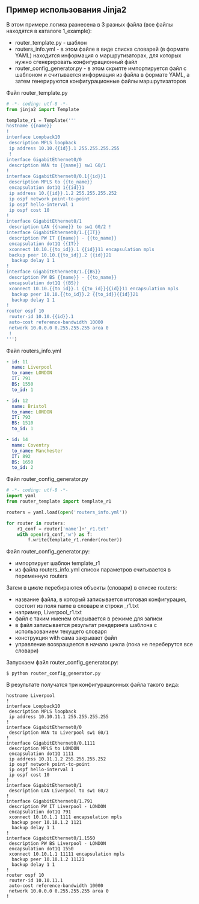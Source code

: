 ## Пример использования Jinja2

В этом примере логика разнесена в 3 разных файла (все файлы находятся в каталоге 1_example):
* router_template.py - шаблон
* routers_info.yml - в этом файле в виде списка словарей (в формате YAML) находится информация о маршрутизаторах, для которых нужно сгенерировать конфигурационный файл
* router_config_generator.py - в этом скрипте импортируется файл с шаблоном и считывается информация из файла в формате YAML, а затем генерируются конфигурационные файлы маршрутизаторов

Файл router_template.py
```python
# -*- coding: utf-8 -*-
from jinja2 import Template

template_r1 = Template('''
hostname {{name}}
!
interface Loopback10
 description MPLS loopback
 ip address 10.10.{{id}}.1 255.255.255.255
 !
interface GigabitEthernet0/0
 description WAN to {{name}} sw1 G0/1
!
interface GigabitEthernet0/0.1{{id}}1
 description MPLS to {{to_name}}
 encapsulation dot1Q 1{{id}}1
 ip address 10.{{id}}.1.2 255.255.255.252
 ip ospf network point-to-point
 ip ospf hello-interval 1
 ip ospf cost 10
!
interface GigabitEthernet0/1
 description LAN {{name}} to sw1 G0/2 !
interface GigabitEthernet0/1.{{IT}}
 description PW IT {{name}} - {{to_name}}
 encapsulation dot1Q {{IT}}
 xconnect 10.10.{{to_id}}.1 {{id}}11 encapsulation mpls
 backup peer 10.10.{{to_id}}.2 {{id}}21
  backup delay 1 1
!
interface GigabitEthernet0/1.{{BS}}
 description PW BS {{name}} - {{to_name}}
 encapsulation dot1Q {{BS}}
 xconnect 10.10.{{to_id}}.1 {{to_id}}{{id}}11 encapsulation mpls
  backup peer 10.10.{{to_id}}.2 {{to_id}}{{id}}21
  backup delay 1 1
!
router ospf 10
 router-id 10.10.{{id}}.1
 auto-cost reference-bandwidth 10000
 network 10.0.0.0 0.255.255.255 area 0
 !
''')

```

Файл routers_info.yml
```yaml
- id: 11
  name: Liverpool
  to_name: LONDON
  IT: 791
  BS: 1550
  to_id: 1

- id: 12
  name: Bristol
  to_name: LONDON
  IT: 793
  BS: 1510
  to_id: 1

- id: 14
  name: Coventry
  to_name: Manchester
  IT: 892
  BS: 1650
  to_id: 2
```

Файл router_config_generator.py
```python
# -*- coding: utf-8 -*-
import yaml
from router_template import template_r1

routers = yaml.load(open('routers_info.yml'))

for router in routers:
    r1_conf = router['name']+'_r1.txt'
    with open(r1_conf,'w') as f:
        f.write(template_r1.render(router))

```

Файл router_config_generator.py:
* импортирует шаблон template_r1
* из файла routers_info.yml список параметров считывается в переменную routers

Затем в цикле перебираются объекты (словари) в списке routers:
* название файла, в который записывается итоговая конфигурация, состоит из поля name в словаре и строки _r1.txt
 * например, Liverpool_r1.txt
* файл с таким именем открывается в режиме для записи
* в файл записывается результат рендеринга шаблона с использованием текущего словаря
* конструкция with сама закрывает файл
* управление возвращается в начало цикла (пока не переберутся все словари)

Запускаем файл router_config_generator.py:
```
$ python router_config_generator.py
```

В результате получатся три конфигурационных файла такого вида:
```
hostname Liverpool
!
interface Loopback10
 description MPLS loopback
 ip address 10.10.11.1 255.255.255.255
!
interface GigabitEthernet0/0
 description WAN to Liverpool sw1 G0/1
!
interface GigabitEthernet0/0.1111
 description MPLS to LONDON
 encapsulation dot1Q 1111
 ip address 10.11.1.2 255.255.255.252
 ip ospf network point-to-point
 ip ospf hello-interval 1
 ip ospf cost 10
!
interface GigabitEthernet0/1
 description LAN Liverpool to sw1 G0/2
!
interface GigabitEthernet0/1.791
 description PW IT Liverpool - LONDON
 encapsulation dot1Q 791
 xconnect 10.10.1.1 1111 encapsulation mpls
  backup peer 10.10.1.2 1121
  backup delay 1 1
!
interface GigabitEthernet0/1.1550
 description PW BS Liverpool - LONDON
 encapsulation dot1Q 1550
 xconnect 10.10.1.1 11111 encapsulation mpls
  backup peer 10.10.1.2 11121
  backup delay 1 1
!
router ospf 10
 router-id 10.10.11.1
 auto-cost reference-bandwidth 10000
 network 10.0.0.0 0.255.255.255 area 0
!
```
